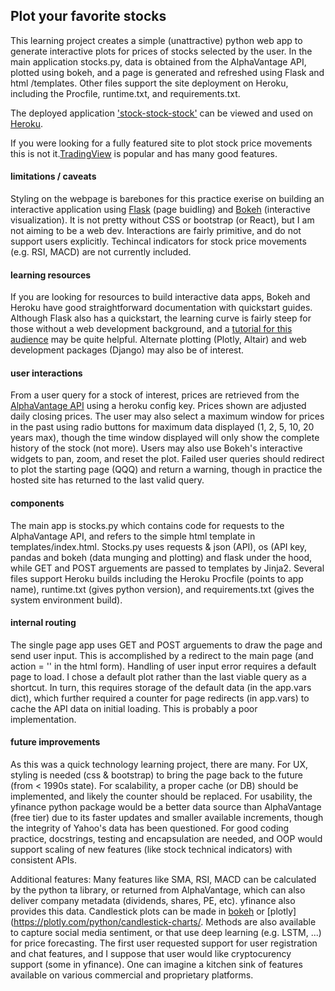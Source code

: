 ## Plot your favorite stocks 
This learning project creates a simple (unattractive) python web app to generate interactive plots for prices of stocks selected by the user. In the main application stocks.py, data is obtained from the AlphaVantage API, plotted using bokeh, and a page is generated and refreshed using Flask and html /templates. Other files support the site deployment on Heroku, including the Procfile, runtime.txt, and requirements.txt.

The deployed application ['stock-stock-stock'](https://stock-stock-stock.herokuapp.com/) can be viewed and used on [Heroku](http://heroku.com/).

If you were looking for a fully featured site to plot stock price movements this is not it.[TradingView](https://www.tradingview.com/) is popular and has many good features.


#### limitations / caveats
Styling on the webpage is barebones for this practice exerise on building an interactive application using [Flask](https://flask.palletsprojects.com/) (page buidling) and [Bokeh](https://docs.bokeh.org/) (interactive visualization). It is not pretty without CSS or bootstrap (or React), but I am not aiming to be a web dev. Interactions are fairly primitive, and do not support users explicitly. Techincal indicators for stock price movements (e.g. RSI, MACD) are not currently included.

#### learning resources
If you are looking for resources to build interactive data apps, Bokeh and Heroku have good straightforward documentation with quickstart guides. Although Flask also has a quickstart, the learning curve is fairly steep for those without a web development background, and a [tutorial for this audience](https://github.com/bev-a-tron/MyFlaskTutorial) may be quite helpful. Alternate plotting (Plotly, Altair) and web development packages (Django) may also be of interest.

#### user interactions
From a user query for a stock of interest, prices are retrieved from the [AlphaVantage API](https://www.alphavantage.co/) using a heroku config key. Prices shown are adjusted daily closing prices. The user may also select a maximum window for prices in the past using radio buttons for maximum data displayed (1, 2, 5, 10, 20 years max), though the time window displayed will only show the complete history of the stock (not more). Users may also use Bokeh's interactive widgets to pan, zoom, and reset the plot. Failed user queries should redirect to plot the starting page (QQQ) and return a warning, though in practice the hosted site has returned to the last valid query.

#### components
The main app is stocks.py which contains code for requests to the AlphaVantage API, and refers to the simple html template in templates/index.html. Stocks.py uses requests & json (API), os (API key, pandas and bokeh (data munging and plotting) and flask under the hood, while GET and POST arguements are passed to templates by Jinja2. Several files support Heroku builds including the Heroku Procfile (points to app name), runtime.txt (gives python version), and requirements.txt (gives the system environment build).   

#### internal routing
The single page app uses GET and POST arguements to draw the page and send user input. This is accomplished by a redirect to the main page (and action = '' in the html form). Handling of user input error requires a default page to load. I chose a default plot rather than the last viable query as a shortcut. In turn, this requires storage of the default data (in the app.vars dict), which further required a counter for page redirects (in app.vars) to cache the API data on initial loading. This is probably a poor implementation.

#### future improvements
As this was a quick technology learning project, there are many. For UX, styling is needed (css & bootstrap) to bring the page back to the future (from < 1990s state). For scalability, a proper cache (or DB) should be implemented, and likely the counter should be replaced. For usability, the yfinance python package would be a better data source than AlphaVantage (free tier) due to its faster updates and smaller available increments, though the integrity of Yahoo's data has been questioned. For good coding practice, docstrings, testing and encapsulation are needed, and OOP would support scaling of new features (like stock technical indicators) with consistent APIs. 

Additional features: Many features like SMA, RSI, MACD can be calculated by the python ta library, or returned from AlphaVantage, which can also deliver company metadata (dividends, shares, PE, etc). yfinance also provides this data. Candlestick plots can be made in [bokeh](https://docs.bokeh.org/en/latest/docs/gallery/candlestick.html) or [plotly](https://plotly.com/python/candlestick-charts/. Methods are also available to capture social media sentiment, or that use deep learning (e.g. LSTM, ...) for price forecasting. The first user requested support for user registration and chat features, and I suppose that user would like cryptocurency support (some in yfinance). One can imagine a kitchen sink of features available on various commercial and proprietary platforms.